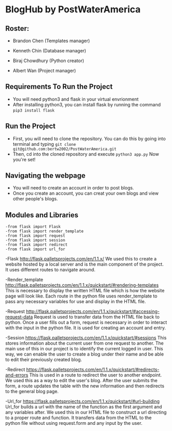 # BlogHub by PostWaterAmerica

## Roster:

- Brandon Chen (Templates manager)

- Kenneth Chin (Database manager)

- Biraj Chowdhury (Python creator)

- Albert Wan (Project manager)

## Requirements To Run the Project

- You will need python3 and flask in your virtual envrionment
- After installing python3, you can install flask by running the command `pip3 install flask`

## Run the Project
- First, you will need to clone the repository. You can do this by going into terminal and typing `git clone git@github.com:bertw2002/PostWaterAmerica.git`
- Then, cd into the cloned repository and execute `python3 app.py` Now you're set!


## Navigating the webpage
- You will need to create an account in order to post blogs.
- Once you create an account, you can creat your own blogs and view other people's blogs.

## Modules and Libraries
```
-from flask import Flask
-from flask import render_template
-from flask import request
-from flask import session
-from flask import redirect
-from flask import url_for
```

-Flask
http://flask.palletsprojects.com/en/1.1.x/
We used this to create a website hosted by a local server and is the main component of the project. It uses different routes to navigate around.

-Render_template
http://flask.palletsprojects.com/en/1.1.x/quickstart/#rendering-templates
This is necessary to display the written HTML file which is how the website page will look like. Each route in the python file uses render_template to pass any necessary variables for use and display in the HTML file.

-Request
http://flask.palletsprojects.com/en/1.1.x/quickstart/#accessing-request-data
Request is used to transfer data from the HTML file back to python. Once a user fills out a form, request is necessary in order to interact with the input in the python file. It is used for creating an account and entry.

-Session
https://flask.palletsprojects.com/en/1.1.x/quickstart/#sessions
This stores information about the current user from one request to another. The main use of this in our project is to identify the current logged in user. This way, we can enable the user to create a blog under their name and be able to edit their previously created blog.

-Redirect
https://flask.palletsprojects.com/en/1.1.x/quickstart/#redirects-and-errors
This is used in a route to redirect the user to another endpoint. We used this as a way to edit the user's blog. After the user submits the form, a route updates the table with the new information and then redirects to the general blog page.

-Url_for
https://flask.palletsprojects.com/en/1.1.x/quickstart/#url-building
Url_for builds a url with the name of the function as the first argument and any variables after. We used this in our HTML file to construct a url directing to a proper route and function. It transfers data from the HTML to the python file without using request.form and any input by the user.
